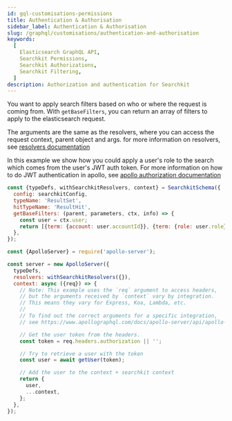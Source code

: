 ```yaml
---
id: gql-customisations-permissions
title: Authentication & Authorisation
sidebar_label: Authentication & Authorisation
slug: /graphql/customisations/authentication-and-authorisation
keywords:
  [
    Elasticsearch GraphQL API,
    Searchkit Permissions,
    Searchkit Authorizations,
    Searchkit Filtering,
  ]
description: Authorization and authentication for Searchkit
---
```


You want to apply search filters based on who or where the request is coming from. With `getBaseFilters`, you can return an array of filters to apply to the elasticsearch request.

The arguments are the same as the resolvers, where you can access the request context, parent object and args. for more information on resolvers, see [resolvers documentation](https://www.apollographql.com/docs/apollo-server/data/resolvers/)

In this example we show how you could apply a user's role to the search which comes from the user's JWT auth token. For more information on how to do JWT authentication in apollo, see [apollo authorization documentation](https://www.apollographql.com/docs/apollo-server/security/authentication/)

```javascript
const {typeDefs, withSearchkitResolvers, context} = SearchkitSchema({
  config: searchkitConfig,
  typeName: 'ResultSet',
  hitTypeName: 'ResultHit',
  getBaseFilters: (parent, parameters, ctx, info) => {
    const user = ctx.user;
    return [{term: {account: user.accountId}}, {term: {role: user.role}}];
  },
});

const {ApolloServer} = require('apollo-server');

const server = new ApolloServer({
  typeDefs,
  resolvers: withSearchkitResolvers({}),
  context: async ({req}) => {
    // Note: This example uses the `req` argument to access headers,
    // but the arguments received by `context` vary by integration.
    // This means they vary for Express, Koa, Lambda, etc.
    //
    // To find out the correct arguments for a specific integration,
    // see https://www.apollographql.com/docs/apollo-server/api/apollo-server/#middleware-specific-context-fields

    // Get the user token from the headers.
    const token = req.headers.authorization || '';

    // Try to retrieve a user with the token
    const user = await getUser(token);

    // Add the user to the context + searchkit context
    return {
      user,
      ...context,
    };
  },
});
```
